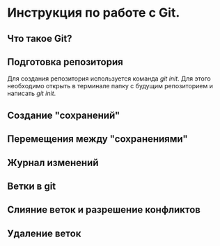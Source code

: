 # Инструкция по работе с Git.

## Что такое Git?

## Подготовка репозитория
Для создания репозитория используется команда *git init*. Для этого необходимо открыть в терминале папку с будущим репозиторием и написать *git init*.

## Создание "сохранений"

## Перемещения между "сохранениями"

## Журнал изменений

## Ветки в git

## Слияние веток и разрешение конфликтов

## Удаление веток